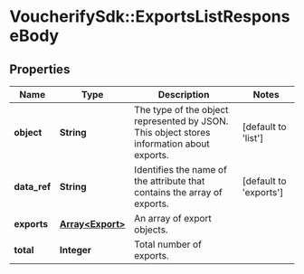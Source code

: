 # VoucherifySdk::ExportsListResponseBody

## Properties

| Name | Type | Description | Notes |
| ---- | ---- | ----------- | ----- |
| **object** | **String** | The type of the object represented by JSON. This object stores information about exports. | [default to &#39;list&#39;] |
| **data_ref** | **String** | Identifies the name of the attribute that contains the array of exports. | [default to &#39;exports&#39;] |
| **exports** | [**Array&lt;Export&gt;**](Export.md) | An array of export objects. |  |
| **total** | **Integer** | Total number of exports. |  |

